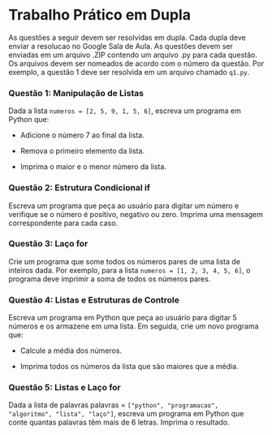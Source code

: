 # Trabalho Prático em Dupla

As questões a seguir devem ser resolvidas em dupla. Cada dupla deve enviar a resolucao no Google Sala de Aula. As questões devem ser enviadas em um arquivo .ZIP contendo um arquivo .py para cada questão. Os arquivos devem ser nomeados de acordo com o número da questão. Por exemplo, a questão 1 deve ser resolvida em um arquivo chamado `q1.py`.

### Questão 1: Manipulação de Listas
Dada a lista `numeros = [2, 5, 9, 1, 5, 6]`, escreva um programa em Python que:

- Adicione o número 7 ao final da lista.

- Remova o primeiro elemento da lista.

- Imprima o maior e o menor número da lista.

###  Questão 2: Estrutura Condicional if
Escreva um programa que peça ao usuário para digitar um número e verifique se o número é positivo, negativo ou zero. Imprima uma mensagem correspondente para cada caso.

### Questão 3: Laço for

Crie um programa que some todos os números pares de uma lista de inteiros dada. Por exemplo, para a lista `numeros = [1, 2, 3, 4, 5, 6]`, o programa deve imprimir a soma de todos os números pares.

### Questão 4: Listas e Estruturas de Controle
Escreva um programa em Python que peça ao usuário para digitar 5 números e os armazene em uma lista. Em seguida, crie um novo programa que:

- Calcule a média dos números.

- Imprima todos os números da lista que são maiores que a média.

###  Questão 5: Listas e Laço for
Dada a lista de palavras palavras = `["python", "programacao", "algoritmo", "lista", "laço"]`, escreva um programa em Python que conte quantas palavras têm mais de 6 letras. Imprima o resultado.